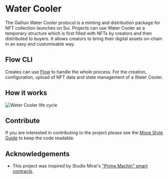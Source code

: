 # Water Cooler
The Galliun Water Cooler protocol is a minting and distribution package for NFT collection launches on Sui. Projects can use Water Cooler as a temporary structure which is first filled with NFTs by creators and then distributed to buyers. It allows creators to bring their digital assets on-chain in an easy and customisable way.

## Flow CLI
Creates can use [Flow](https://github.com/VisionDeCreator/flow "Flow") to handle the whole process. For the creation, configuration, upload of NFT data and state management of a Water Cooler.

## How it works
![Water Cooler life cycle](https://github.com/VisionDeCreator/water_cooler/blob/main/images/water_cooler.png?raw=true)

## Contribute
If you are interested in contributing to the project please see the [Move Style Guide](https://chip-brownie-44a.notion.site/Move-Style-Guide-3d8bd29c18794874ae791754fa4a84fa "Move Style Guide") to keep the code readable.

## Acknowledgements
- This project was inspired by Studio Mirai's ["Prime Machin" smart contracts](https://github.com/mirai-labs/prime-machin-contracts).